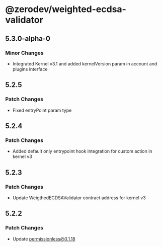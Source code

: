 # @zerodev/weighted-ecdsa-validator

## 5.3.0-alpha-0

### Minor Changes

- Integrated Kernel v3.1 and added kernelVersion param in account and plugins interface

## 5.2.5

### Patch Changes

- Fixed entryPoint param type

## 5.2.4

### Patch Changes

- Added default only entrypoint hook integration for custom action in kernel v3

## 5.2.3

### Patch Changes

- Update WeigthedECDSAValidator contract address for kernel v3

## 5.2.2

### Patch Changes

- Update permissionless@0.1.18
